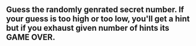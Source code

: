 ## Guess the randomly genrated secret number. If your guess is too high or too low, you'll get a hint but if you exhaust given number of hints its GAME OVER. 
